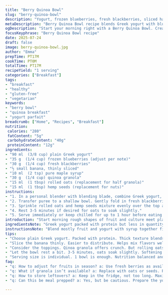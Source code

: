 ```yaml
---
title: "Berry Quinoa Bowl"
slug: "berry-quinoa-bowl"
description: "Yogurt, frozen blueberries, fresh blackberries, sliced half banana, real maple syrup, and quinoa granola rebalanced for a creamy, crunchy morning bowl. Uses a personal blender, blends mostly fruit and yogurt, topped last minute. Quick prep typical of near 20 minutes, some downtime for assembling and garnishing. Suitable for vegetarian, nut-free, gluten-free, egg-free diets with ingredient swaps for freshness and texture."
metaDescription: "Berry Quinoa Bowl recipe blends Greek yogurt with blueberries, blackberries, banana and crunchy granola. A quick, nutritious start to your day."
ogDescription: "Start your morning right with a Berry Quinoa Bowl. Creamy yogurt and fruit topped with granola for a delightful dish that's healthy and easy."
focusKeyphrase: "Berry Quinoa Bowl recipe"
date: 2025-07-24
draft: false
image: berry-quinoa-bowl.jpg
author: "Emma"
prepTime: PT17M
cookTime: PT0M
totalTime: PT17M
recipeYield: "1 serving"
categories: ["Breakfast"]
tags:
- "breakfast"
- "healthy"
- "gluten-free"
- "vegetarian"
keywords:
- "berry bowl"
- "quinoa breakfast"
- "yogurt parfait"
breadcrumb: ["Home", "Recipes", "Breakfast"]
nutrition: 
 calories: "280"
 fatContent: "5g"
 carbohydrateContent: "40g"
 proteinContent: "12g"
ingredients:
- "90 ml  (3/8 cup) plain Greek yogurt"
- "35 g  (1/4 cup) frozen blueberries (adjust per note)"
- "30 g  (1/4 cup) fresh blackberries"
- "½ small banana, thinly sliced"
- "10 ml  (2 tsp) pure maple syrup"
- "30 g  (1/4 cup) quinoa granola"
- "15 ml  (1 tbsp) rolled oats (replacement for half granola)"
- "15 ml  (1 tbsp) hemp seeds (replacement for nuts)"
instructions:
- "1. In a personal blender with blending blade, combine Greek yogurt, frozen blueberries, and sliced banana. Add maple syrup. Blend until mostly smooth with some texture remaining, about 12 minutes total including pauses."
- "2. Transfer puree to a shallow bowl. Gently fold in fresh blackberries to keep them intact; don't blend these."
- "3. Sprinkle rolled oats and hemp seeds mixture evenly over the top along with quinoa granola."
- "4. Rest 3-5 minutes if desired for oats to soak slightly."
- "5. Serve immediately or keep chilled for up to 1 hour before eating."
introduction: "Start morning rough shapes of fruit and culture meet plate. Cool, creamy thick Greek yogurt base shifted to 90 ml, less but still solid body. Blueberries' punch from frozen state reduced for subtle chill and fresh feel. Blackberries stay fresh, whole, contrast textures. Maple syrup down from 15 to 10 ml, just a whisper sweet. Half banana hangs sliced thinner, easy bite, quick flavor. Quinoa granola shrinks, complemented by a spoonful rolled oats and hemp seeds. Crunch, chew, different layers and bites, more than just sweet and cold. The process heads to blender first, then topping. Timing tweaked, 12 minutes blend with patience, half-frozen chunks soften, but not all gone. Then assembly, layering fruits and crunch. All happens between 15 and 20 minutes. A straightforward start to day, minimal fuss yet some thought."
ingredientsNote: "Greek yogurt packed with protein but less in quantity, good for smoother blend and lighter bowl. Frozen blueberries still icy, fresher taste but easier on blender if reduced to 35 g. Fresh blackberries kept whole, textures contrast. Banana sliced thinner makes distribution easier. Maple syrup reduced by about a third for tone-down sweetness, natural flavor. Quinoa granola reduced and mixed with rolled oats for more texture variety but still gluten-free, nut-free, egg-free safe. Hemp seeds here switch the crunch and protein game, replacing nuts, fitting allergies. Frozen fruit suggested to adjust depending on season or fresh availability. Oats provide soft chew contrasting granola crunch; soak slightly if waiting after assembly."
instructionsNote: "Blend mostly fruit and yogurt with syrup together first. Use personal blender blade; timing stretched to about 12 minutes total including pauses to avoid overheating, ensure small chunks soften but not dissolve completely. Do not blend all fruit - fresh blackberries fold in after blending preserves texture contrast. Transfer to wide bowl helps when eating to mix berries and granola. Sprinkling oats and hemp seeds adds multi-dimensional crunch distinct from quinoa granola’s nut-free cluster. Let sit briefly if preferred for softer oats but serve fresh for crunchier bite. No cooking needed, pure prep. Serve cold or at fridge temp up to one hour max, prevents sogginess but improves flavor melding. Simple, layered steps, chopping thinly is key for even bites."
tips:
- "Choose plain Greek yogurt. Packed with protein. Thick texture blends well. Less is more here. 90 ml is enough for smoothness. Adds creaminess but doesn’t overwhelm. Mandates balance with berries. Use frozen blueberries. They add chill, subtle sweetness too. Adjust 35 g better for blending. Makes it easier in personal blender. Fresh blackberries stay whole. This contrast is vital in texture."
- "Slice the banana thinly. Easier to distribute. Helps mix flavors well. Makes the bowl more inviting. A full half banana sliced into thin pieces. Perfect for this recipe. Maple syrup cut down. Moderation counts. 10 ml is a whisper, not overpowering. Brings natural flavor without too much sweetness. Blend carefully. About 12 minutes blending, short pauses crucial."
- "Consider the toppings. Qinoa granola offers crunch. But rolling oats add chewiness. Mix 30 g quinoa granola with 15 ml rolled oats. More texture variety. Hemp seeds are key here. Swap for nuts to avoid allergens. 15 ml offers extra protein. Topping changes with seasons. Use fresh fruit as available. Adjust blueberry amount if necessary."
- "Let the bowl rest a bit. 3-5 minutes, oats soak slightly. Softening a touch before serving. Yet serve chilled for best flavor. Timing matters. Textures, bites vary. Fresh fruit is essential. Don't blend all ingredients. Fold blackberries in right at the end. Preserve their form, keep their fresh punch. Assembly important, helps flavors combine."
- "Serving size is individual. 1 bowl is enough. Nutrition balanced and filling, 280 calories. Perfect for busy mornings. No cooking needed. Easy prep with personal blender. Serve immediately or keep up to an hour. Chilling keeps flavors intact. But avoid sogginess in granola. Simple layering distributes goodness evenly."
faq:
- "q: How to adjust for fruits in season? a: Use fresh berries as available. Frozen blueberries are great but fresh ones work too. Adjust amounts as preferred. Seasonal fruits like strawberries can replace. Creativity in fruits is key."
- "q: What if granola isn’t available? a: Replace with oats or seeds. Rolled oats can add chewiness like granola. Use extra hemp seeds for crunch. Plus, keep it nut-free. Mixing grains helps variety."
- "q: How to store leftovers? a: Keep in the fridge, not too long. Maximum one hour. Flavors meld, but sogginess might happen. If waiting is longer, consider not adding granola until ready. Keep toppings separate."
- "q: Can this be meal prepped? a: Yes, but be cautious. Prepare the yogurt base beforehand. Mix berries in after blending is done. Add granola right before serving. Ensures crunch stays intact."

---
```

